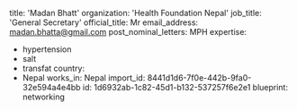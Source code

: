 title: 'Madan Bhatt'
organization: 'Health Foundation Nepal'
job_title: 'General Secretary'
official_title: Mr
email_address: madan.bhatta@gmail.com
post_nominal_letters: MPH
expertise:
  - hypertension
  - salt
  - transfat
country:
  - Nepal
works_in: Nepal
import_id: 8441d1d6-7f0e-442b-9fa0-32e594a4e4bb
id: 1d6932ab-1c82-45d1-b132-537257f6e2e1
blueprint: networking

